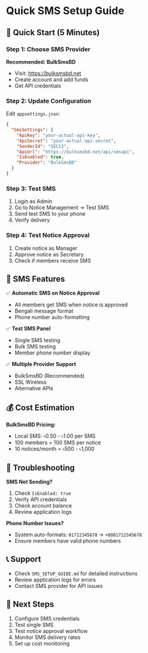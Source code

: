 # Quick SMS Setup Guide

## 🚀 Quick Start (5 Minutes)

### Step 1: Choose SMS Provider
**Recommended: BulkSmsBD**
- Visit: https://bulksmsbd.net
- Create account and add funds
- Get API credentials

### Step 2: Update Configuration
Edit `appsettings.json`:

```json
{
  "SmsSettings": {
    "ApiKey": "your-actual-api-key",
    "ApiSecret": "your-actual-api-secret", 
    "SenderId": "SEC13",
    "ApiUrl": "https://bulksmsbd.net/api/smsapi",
    "IsEnabled": true,
    "Provider": "BulkSmsBD"
  }
}
```

### Step 3: Test SMS
1. Login as Admin
2. Go to Notice Management → Test SMS
3. Send test SMS to your phone
4. Verify delivery

### Step 4: Test Notice Approval
1. Create notice as Manager
2. Approve notice as Secretary
3. Check if members receive SMS

## 📱 SMS Features

✅ **Automatic SMS on Notice Approval**
- All members get SMS when notice is approved
- Bengali message format
- Phone number auto-formatting

✅ **Test SMS Panel**
- Single SMS testing
- Bulk SMS testing
- Member phone number display

✅ **Multiple Provider Support**
- BulkSmsBD (Recommended)
- SSL Wireless
- Alternative APIs

## 💰 Cost Estimation

**BulkSmsBD Pricing:**
- Local SMS: ৳0.50 - ৳1.00 per SMS
- 100 members = 100 SMS per notice
- 10 notices/month = ৳500 - ৳1,000

## 🔧 Troubleshooting

**SMS Not Sending?**
1. Check `IsEnabled: true`
2. Verify API credentials
3. Check account balance
4. Review application logs

**Phone Number Issues?**
- System auto-formats: `01712345678` → `+8801712345678`
- Ensure members have valid phone numbers

## 📞 Support

- Check `SMS_SETUP_GUIDE.md` for detailed instructions
- Review application logs for errors
- Contact SMS provider for API issues

## 🎯 Next Steps

1. Configure SMS credentials
2. Test single SMS
3. Test notice approval workflow
4. Monitor SMS delivery rates
5. Set up cost monitoring 